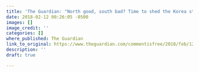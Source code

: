 ```yaml
---
title: 'The Guardian: "North good, south bad? Time to shed the Korea stereotypes'
date: 2018-02-12 00:26:05 -0500
images: []
image_credit: ''
categories: []
where_published: The Guardian
link_to_original: https://www.theguardian.com/commentisfree/2018/feb/12/north-south-korea-koreans
description: ''
draft: true

---
```

